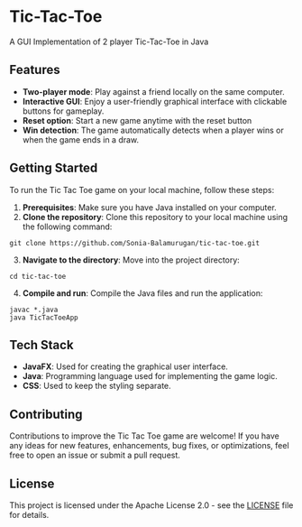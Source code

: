 # Tic-Tac-Toe

A GUI Implementation of 2 player Tic-Tac-Toe in Java

## Features
- **Two-player mode**: Play against a friend locally on the same computer.
- **Interactive GUI**: Enjoy a user-friendly graphical interface with clickable buttons for gameplay.
- **Reset option**: Start a new game anytime with the reset button
- **Win detection**: The game automatically detects when a player wins or when the game ends in a draw.

## Getting Started
To run the Tic Tac Toe game on your local machine, follow these steps:
1. **Prerequisites**: Make sure you have Java installed on your computer.
2. **Clone the repository**: Clone this repository to your local machine using the following command:
```
git clone https://github.com/Sonia-Balamurugan/tic-tac-toe.git
```
3. **Navigate to the directory**: Move into the project directory:
```
cd tic-tac-toe
```
4. **Compile and run**: Compile the Java files and run the application:
```
javac *.java
java TicTacToeApp
```
## Tech Stack
- **JavaFX**: Used for creating the graphical user interface.
- **Java**: Programming language used for implementing the game logic.
- **CSS**: Used to keep the styling separate.

## Contributing
Contributions to improve the Tic Tac Toe game are welcome! If you have any ideas for new features, enhancements, bug fixes, or optimizations, feel free to open an issue or submit a pull request.

## License
This project is licensed under the Apache License 2.0 - see the [LICENSE](https://github.com/Sonia-Balamurugan/tic-tac-toe/blob/master/LICENSE) file for details.
